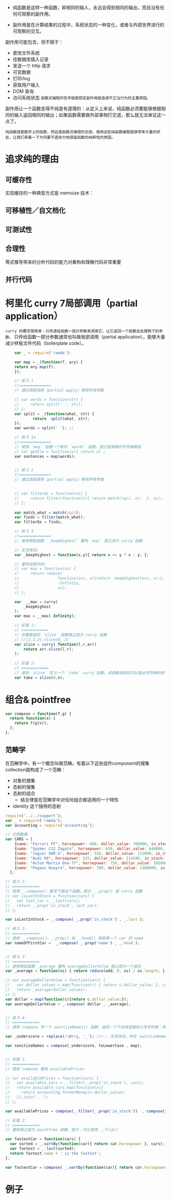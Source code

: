 >
- 纯函数是这样一种函数，即相同的输入，永远会得到相同的输出，而且没有任何可观察的副作用。

- 副作用是在计算结果的过程中，系统状态的一种变化，或者与外部世界进行的可观察的交互。

副作用可能包含，但不限于：
- 更改文件系统
- 往数据库插入记录
- 发送一个 http 请求
- 可变数据
- 打印/log
- 获取用户输入
- DOM 查询
- 访问系统状态
``函数式编程的哲学就是假定副作用是造成不正当行为的主要原因。``

副作用让一个函数变得不纯是有道理的：从定义上来说，纯函数必须要能够根据相同的输入返回相同的输出；如果函数需要跟外部事物打交道，那么就无法保证这一点了。

``纯函数就是数学上的函数，而且是函数式编程的全部。使用这些纯函数编程能够带来大量的好处，让我们来看一下为何要不遗余力地保留函数的纯粹性的原因。``

# 追求纯的理由
## 可缓存性
实现缓存的一种典型方式是 memoize 技术：

## 可移植性／自文档化
## 可测试性
## 合理性
等式推导带来的分析代码的能力对重构和理解代码非常重要
## 并行代码

# 柯里化 curry 7局部调用（partial application）
``curry 的概念很简单：只传递给函数一部分参数来调用它，让它返回一个函数去处理剩下的参数。``
只传给函数一部分参数通常也叫做局部调用（partial application），能够大量减少样板文件代码（boilerplate code）。
```Javascript
    var _ = require('ramda');

    var map = _(function(f, ary) {
    return ary.map(f);
    });

    // 练习 1
    //==============
    // 通过局部调用（partial apply）移除所有参数

    // var words = function(str) {
    //     return split(' ', str);
    // };
    var split = _(function(what, str) { 
            return  split(what, str); 
    }); 
    var words = split(' '); // 

    // 练习 1a
    //==============
    // 使用 `map` 创建一个新的 `words` 函数，使之能够操作字符串数组
    // var getEle = function(x){ return x} ;
    var sentences = map(words);


    // 练习 2
    //==============
    // 通过局部调用（partial apply）移除所有参数

    
    // var filterQs = function(xs) {
    //     return filter(function(x){ return match(/q/i, x);  }, xs);
    // };
    
    var match_what = match(/q/i);
    var finds = filter(match_what);
    var filterQs = finds;

    // 练习 3
    //==============
    // 使用帮助函数 `_keepHighest` 重构 `max` 使之成为 curry 函数

    // 无须改动:
    var _keepHighest = function(x,y){ return x >= y ? x : y; };

    // 重构这段代码:
    // var max = function(xs) {
    //     return reduce(
    //                 function(acc, x){return _keepHighest(acc, x);},
    //                 -Infinity, 
    //                 xs);
    // };

    var  __max = curry(
        _keepHighest
    );
    var max = __max(-Infinity);

    // 彩蛋 1:
    // ============
    // 包裹数组的 `slice` 函数使之成为 curry 函数
    // //[1,2,3].slice(0, 2)
    var slice = curry( function(l,r,arr)
        return arr.slice(l,r);
    );
    
    // 彩蛋 2:
    // ============
    // 借助 `slice` 定义一个 `take` curry 函数，该函数调用后可以取出字符串的前 n 个字符。
    var take = slice(0,n);


```

# 组合& pointfree
```Javascript
var compose = function(f,g) {
  return function(x) {
    return f(g(x));
  };
};
```

## 范畴学
在范畴学中，有一个概念叫做范畴。有着以下这些组件component的搜集collection就构成了一个范畴：
- 对象的搜集
- 态射的搜集
- 态射的组合        
  - 结合律是在范畴学中对任何组合都适用的一个特性
- identity 这个独特的态射

```Javascript
require('../../support');
var _ = require('ramda');
var accounting = require('accounting');

// 示例数据
var CARS = [
    {name: "Ferrari FF", horsepower: 660, dollar_value: 700000, in_stock: true},
    {name: "Spyker C12 Zagato", horsepower: 650, dollar_value: 648000, in_stock: false},
    {name: "Jaguar XKR-S", horsepower: 550, dollar_value: 132000, in_stock: false},
    {name: "Audi R8", horsepower: 525, dollar_value: 114200, in_stock: false},
    {name: "Aston Martin One-77", horsepower: 750, dollar_value: 1850000, in_stock: true},
    {name: "Pagani Huayra", horsepower: 700, dollar_value: 1300000, in_stock: false}
  ];

// 练习 1:
// ============
// 使用 _.compose() 重写下面这个函数。提示：_.prop() 是 curry 函数
// var isLastInStock = function(cars) {
//   var last_car = _.last(cars);
//   return _.prop('in_stock', last_car);
// };

var isLastInStock = _.compose( _.prop('in_stock') , _.last );

// 练习 2:
// ============
// 使用 _.compose()、_.prop() 和 _.head() 获取第一个 car 的 name
var nameOfFirstCar =  _.compose( _.prop('name') , _.head );


// 练习 3:
// ============
// 使用帮助函数 _average 重构 averageDollarValue 使之成为一个组合
var _average = function(xs) { return reduce(add, 0, xs) / xs.length; }; // <- 无须改动

// var averageDollarValue = function(cars) {
//   var dollar_values = map(function(c) { return c.dollar_value; }, cars);
//   return _average(dollar_values);
// };
var dollar = map(function(c){return c.dollar_value;});
var averageDollarValue = _.compose( dollar , _average);


// 练习 4:
// ============
// 使用 compose 写一个 sanitizeNames() 函数，返回一个下划线连接的小写字符串：例如：sanitizeNames(["Hello World"]) //=> ["hello_world"]。

var _underscore = replace(/\W+/g, '_'); //<-- 无须改动，并在 sanitizeNames 中使用它

var sanitizeNames = compose(_underscore, toLowerCase , map);


// 彩蛋 1:
// ============
// 使用 compose 重构 availablePrices

// var availablePrices = function(cars) {
//   var available_cars = _.filter(_.prop('in_stock'), cars);
//   return available_cars.map(function(x){
//     return accounting.formatMoney(x.dollar_value);
//   }).join(', ');
// };

var availablePrices = compose(_.filter(_.prop('in_stock'))  , compose(join(', '), map(formatMoney) ));

// 彩蛋 2:
// ============
// 重构使之成为 pointfree 函数。提示：可以使用 _.flip()

var fastestCar = function(cars) {
  var sorted = _.sortBy(function(car){ return car.horsepower }, cars);
  var fastest = _.last(sorted);
  return fastest.name + ' is the fastest';
};

var fastestCar = compose( _.sortBy(function(car){ return car.horsepower }), _.last  );
```

# 例子

